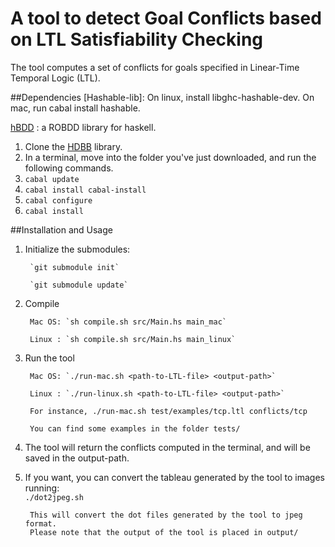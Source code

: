 # A tool to detect Goal Conflicts based on LTL Satisfiability Checking

The tool computes a set of conflicts for goals specified in Linear-Time Temporal Logic (LTL).

##Dependencies
[Hashable-lib]: On linux, install libghc-hashable-dev. On mac, run cabal install hashable.

[hBDD](https://github.com/sebcrozet/HBDD) : a ROBDD library for haskell.

1. Clone the [HDBB](https://github.com/sebcrozet/HBDD) library.
2. In a terminal, move into the folder you've just downloaded, and run the following commands.
3. `cabal update`
4. `cabal install cabal-install`
5. `cabal configure`
6. `cabal install`

##Installation and Usage

1. Initialize the submodules:

		`git submodule init`

		`git submodule update`

2. Compile  

    	Mac OS: `sh compile.sh src/Main.hs main_mac`

    	Linux : `sh compile.sh src/Main.hs main_linux`

3. Run the tool     

		Mac OS: `./run-mac.sh <path-to-LTL-file> <output-path>`

    	Linux : `./run-linux.sh <path-to-LTL-file> <output-path>`

  		For instance, ./run-mac.sh test/examples/tcp.ltl conflicts/tcp 

        You can find some examples in the folder tests/
        
4. The tool will return the conflicts computed in the terminal, and will be saved in the output-path.

4. If you want, you can convert the tableau generated by the tool to images running:     
`./dot2jpeg.sh`
        
        This will convert the dot files generated by the tool to jpeg format. 
        Please note that the output of the tool is placed in output/




